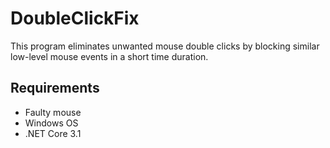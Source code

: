 # DoubleClickFix

This program eliminates unwanted mouse double clicks by blocking similar low-level mouse events in a short time duration.

## Requirements

- Faulty mouse
- Windows OS
- .NET Core 3.1
